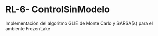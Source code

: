 # RL-6- ControlSinModelo
Implementación del algoritmo GLIE de Monte Carlo y SARSA(λ) para el ambiente FrozenLake
